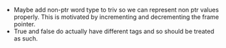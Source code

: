 + Maybe add non-ptr word type to triv so we can represent non ptr values properly.
  This is motivated by incrementing and decrementing the frame pointer.
+ True and false do actually have different tags and so should be treated as such.
